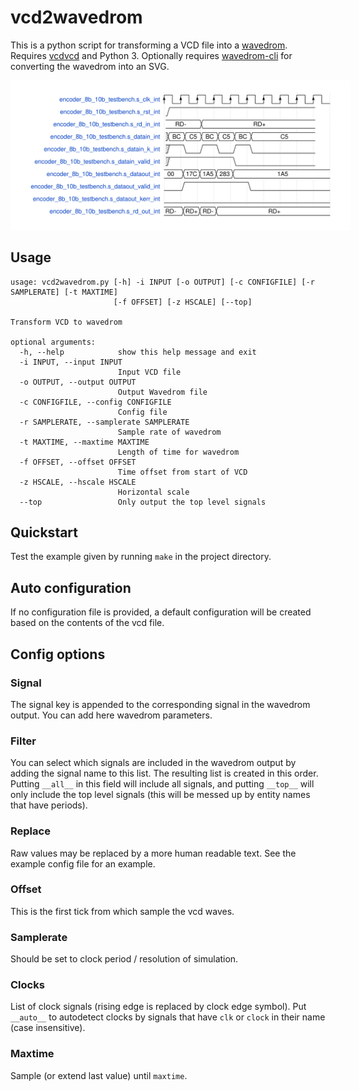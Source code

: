 # vcd2wavedrom

This is a python script for transforming a VCD file into a 
[wavedrom](https://wavedrom.com/). Requires 
[vcdvcd](https://github.com/cirosantilli/vcdvcd) and Python 3. 
Optionally requires [wavedrom-cli](https://github.com/wavedrom/cli) 
for converting the wavedrom into an SVG.

<img src="./examples/example.svg" style="background-color:white;padding:20px">

## Usage

```
usage: vcd2wavedrom.py [-h] -i INPUT [-o OUTPUT] [-c CONFIGFILE] [-r SAMPLERATE] [-t MAXTIME]
                       [-f OFFSET] [-z HSCALE] [--top]

Transform VCD to wavedrom

optional arguments:
  -h, --help            show this help message and exit
  -i INPUT, --input INPUT
                        Input VCD file
  -o OUTPUT, --output OUTPUT
                        Output Wavedrom file
  -c CONFIGFILE, --config CONFIGFILE
                        Config file
  -r SAMPLERATE, --samplerate SAMPLERATE
                        Sample rate of wavedrom
  -t MAXTIME, --maxtime MAXTIME
                        Length of time for wavedrom
  -f OFFSET, --offset OFFSET
                        Time offset from start of VCD
  -z HSCALE, --hscale HSCALE
                        Horizontal scale
  --top                 Only output the top level signals
```

## Quickstart

Test the example given by running `make` in the project directory.

## Auto configuration

If no configuration file is provided, a default configuration will be
created based on the contents of the vcd file.

## Config options

### Signal

The signal key is appended to the corresponding signal in the wavedrom
output. You can add here wavedrom parameters.

### Filter

You can select which signals are included in the wavedrom output by
adding the signal name to this list. The resulting list is created in
this order. Putting `__all__` in this field will include all signals,
and putting `__top__` will only include the top level signals (this will
be messed up by entity names that have periods).

### Replace

Raw values may be replaced by a more human readable text. See the
example config file for an example.

### Offset

This is the first tick from which sample the vcd waves.

### Samplerate

Should be set to clock period / resolution of simulation.

### Clocks

List of clock signals (rising edge is replaced by clock edge symbol).
Put `__auto__` to autodetect clocks by signals that have `clk` or `clock`
in their name (case insensitive).

### Maxtime

Sample (or extend last value) until `maxtime`.

